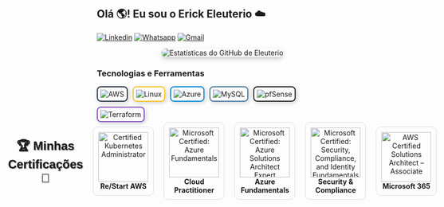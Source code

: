 ## Olá 🌎! Eu sou o Erick Eleuterio ☁️


[![Linkedin](https://img.shields.io/badge/LinkedIn-0077B5?style=for-the-badge&logo=linkedin&logoColor=white)](https://www.linkedin.com/in/erickeleut%C3%A9rio/)
[![Whatsapp](https://img.shields.io/badge/WhatsApp-25D366?style=for-the-badge&logo=whatsapp&logoColor=white)](https://wa.me/5531975842228?text=)
[![Gmail](https://img.shields.io/badge/Gmail-D14836?style=for-the-badge&logo=gmail&logoColor=white)](mailto:erickeleuterio2015@gmail.com)



<div style="display: flex; justify-content: center; align-items: center; margin-bottom: 20px;">
  <img src="https://github-readme-stats.vercel.app/api?username=erick-eleuterio&show_icons=true&theme=dracula&locale=pt-br" alt="Estatísticas do GitHub de Eleuterio" style="border-radius: 10px; box-shadow: 0 4px 8px rgba(0, 0, 0, 0.2);" />
</div>




### Tecnologias e Ferramentas

<div style="display: flex; flex-wrap: wrap; gap: 10px;">
  <div style="border: 2px solid #232F3E; border-radius: 8px; box-shadow: 2px 2px 8px rgba(0, 0, 0, 0.2); padding: 5px;">
    <img align="center" alt="AWS" src="https://img.shields.io/badge/Amazon_AWS-232F3E?style=for-the-badge&logo=amazon-aws&logoColor=white"/>
  </div>
  <div style="border: 2px solid #FCC624; border-radius: 8px; box-shadow: 2px 2px 8px rgba(0, 0, 0, 0.2); padding: 5px;">
    <img align="center" alt="Linux" src="https://img.shields.io/badge/Linux-FCC624?style=for-the-badge&logo=linux&logoColor=black"/>
  </div>
  <div style="border: 2px solid #0089D6; border-radius: 8px; box-shadow: 2px 2px 8px rgba(0, 0, 0, 0.2); padding: 5px;">
    <img align="center" alt="Azure" src="https://img.shields.io/badge/Microsoft_Azure-0089D6?style=for-the-badge&logo=microsoft-azure&logoColor=white"/>
  </div>
  <div style="border: 2px solid #4479A1; border-radius: 8px; box-shadow: 2px 2px 8px rgba(0, 0, 0, 0.2); padding: 5px;">
    <img align="center" alt="MySQL" src="https://img.shields.io/badge/MySQL-4479A1.svg?style=for-the-badge&logo=MySQL&logoColor=white"/>
  </div>
  <div style="border: 2px solid #212121; border-radius: 8px; box-shadow: 2px 2px 8px rgba(0, 0, 0, 0.2); padding: 5px;">
    <img align="center" alt="pfSense" src="https://img.shields.io/badge/pfSense-212121.svg?style=for-the-badge&logo=pfSense&logoColor=white"/>
  </div>
  <div style="border: 2px solid #844FBA; border-radius: 8px; box-shadow: 2px 2px 8px rgba(0, 0, 0, 0.2); padding: 5px;">
    <img align="center" alt="Terraform" src="https://img.shields.io/badge/Terraform-844FBA.svg?style=for-the-badge&logo=Terraform&logoColor=white"/>
  </div>
</div>


<div style="display: flex; align-items: center; justify-content: center; gap: 20px; margin-bottom: 20px;">

  <h3 style="font-family: Arial, sans-serif; font-size: 24px; color: #8971235; text-align: center; text-shadow: 1px 1px 2px rgba(0, 0, 0, 0.5); margin: 0;">🏆 Minhas Certificações 🥇</h3>

  <div style="border: 1px solid #ddd; border-radius: 10px; padding: 10px; text-align: center; width: 120px;">
    <img src="https://images.credly.com/size/340x340/images/44e2c252-5d19-4574-9646-005f7225bf53/image.png" width="100" height="100" alt="Certified Kubernetes Administrator"/><br/>
    <span style="font-size: 14px; font-weight: bold;">Re/Start AWS</span>
  </div>

  <div style="border: 1px solid #ddd; border-radius: 10px; padding: 10px; text-align: center; width: 120px;">
    <img src="https://images.credly.com/size/340x340/images/00634f82-b07f-4bbd-a6bb-53de397fc3a6/image.png" width="100" height="100" alt="Microsoft Certified: Azure Fundamentals"/><br/>
    <span style="font-size: 14px; font-weight: bold;">Cloud Practitioner </span>
  </div>

  <div style="border: 1px solid #ddd; border-radius: 10px; padding: 10px; text-align: center; width: 120px;">
    <img src="https://images.credly.com/size/340x340/images/be8fcaeb-c769-4858-b567-ffaaa73ce8cf/image.png" width="100" height="100" alt="Microsoft Certified: Azure Solutions Architect Expert"/><br/>
    <span style="font-size: 14px; font-weight: bold;">Azure Fundamentals</span>
  </div>

  <div style="border: 1px solid #ddd; border-radius: 10px; padding: 10px; text-align: center; width: 120px;">
    <img src="https://images.credly.com/size/340x340/images/fc1352af-87fa-4947-ba54-398a0e63322e/security-compliance-and-identity-fundamentals-600x600.png" width="100" height="100" alt="Microsoft Certified: Security, Compliance, and Identity Fundamentals"/><br/>
    <span style="font-size: 14px; font-weight: bold;">Security & Compliance</span>
  </div>

  <div style="border: 1px solid #ddd; border-radius: 10px; padding: 10px; text-align: center; width: 120px;">
    <img src="https://images.credly.com/size/340x340/images/0c6d9839-f468-4adc-987d-5cfae4a9ee67/image.png" width="100" height="100" alt="AWS Certified Solutions Architect – Associate"/><br/>
    <span style="font-size: 14px; font-weight: bold;">Microsoft 365 </span>
  </div>

</div>

